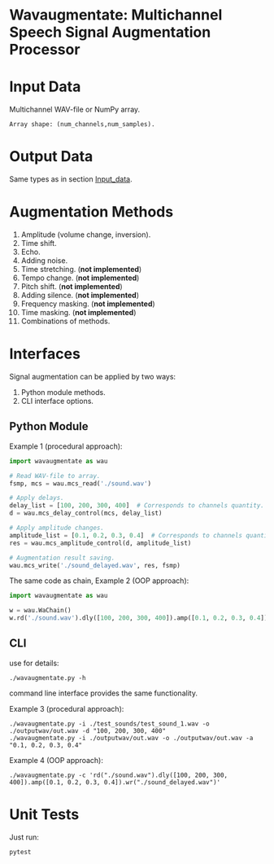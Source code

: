 # **Wavaugmentate**:  Multichannel Speech Signal Augmentation Processor

# Input Data

Multichannel WAV-file or NumPy array.
```
Array shape: (num_channels,num_samples).
```
# Output Data
Same types as in section [Input_data](#Input_data).

# Augmentation Methods 
1. Amplitude (volume change, inversion).
2. Time shift.
3. Echo.
4. Adding noise.
6. Time stretching. (**not implemented**)
7. Tempo change. (**not implemented**)
8. ​​Pitch shift. (**not implemented**)
9. Adding silence. (**not implemented**)
10. Frequency masking. (**not implemented**)
11. Time masking. (**not implemented**)
12. Combinations of methods.

# Interfaces
Signal augmentation can be applied by two ways:
1. Python module methods.
2. CLI interface options.

## Python Module

Example 1 (procedural approach):
```Python
import wavaugmentate as wau

# Read WAV-file to array.
fsmp, mcs = wau.mcs_read('./sound.wav')

# Apply delays.
delay_list = [100, 200, 300, 400]  # Corresponds to channels quantity. 
d = wau.mcs_delay_control(mcs, delay_list)

# Apply amplitude changes.
amplitude_list = [0.1, 0.2, 0.3, 0.4]  # Corresponds to channels quantity. 
res = wau.mcs_amplitude_control(d, amplitude_list)

# Augmentation result saving.
wau.mcs_write('./sound_delayed.wav', res, fsmp)
```
The same code as chain, Example 2 (OOP approach):

```Python
import wavaugmentate as wau

w = wau.WaChain()
w.rd('./sound.wav').dly([100, 200, 300, 400]).amp([0.1, 0.2, 0.3, 0.4]).wr('./sound_delayed.wav')
```
## CLI

use for details:
```
./wavaugmentate.py -h
```

command line interface  provides the same functionality.

Example 3 (procedural approach):
```shell
./wavaugmentate.py -i ./test_sounds/test_sound_1.wav -o ./outputwav/out.wav -d "100, 200, 300, 400"
./wavaugmentate.py -i ./outputwav/out.wav -o ./outputwav/out.wav -a "0.1, 0.2, 0.3, 0.4"

```

Example 4 (OOP approach):
```shell
./wavaugmentate.py -c 'rd("./sound.wav").dly([100, 200, 300, 400]).amp([0.1, 0.2, 0.3, 0.4]).wr("./sound_delayed.wav")'

```

# Unit Tests

Just run:
```shell
pytest
```

